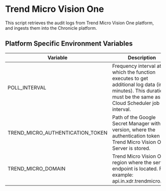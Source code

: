 # Trend Micro Vision One

This script retrieves the audit logs from Trend Micro Vision One platform, and ingests them into the Chronicle platform.

## Platform Specific Environment Variables

| Variable | Description | Required | Default | Secret |
|---|---|---|---|---|
| POLL_INTERVAL | Frequency interval at which the function executes to get additional log data (in minutes). This duration must be the same as the Cloud Scheduler job interval. | No | 10 | No |
| TREND_MICRO_AUTHENTICATION_TOKEN | Path of the Google Secret Manager with the version, where the authentication token for Trend Micro Vision One Server is stored. | Yes | - | Yes |
| TREND_MICRO_DOMAIN | Trend Micro Vision One region where the service endpoint is located. For example: api.in.xdr.trendmicro.com | Yes | - | No |